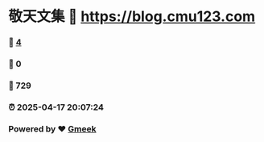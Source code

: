# 敬天文集 :link: https://blog.cmu123.com 
### :page_facing_up: [4](https://blog.cmu123.com/tag.html) 
### :speech_balloon: 0 
### :hibiscus: 729 
### :alarm_clock: 2025-04-17 20:07:24 
### Powered by :heart: [Gmeek](https://github.com/Meekdai/Gmeek)
